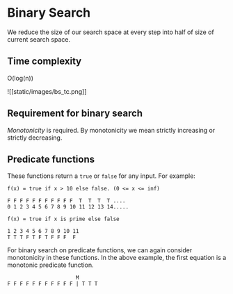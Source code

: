 # Binary Search

We reduce the size of our search space at every step into half of size of current search space.

## Time complexity

O(log(n))

![[static/images/bs_tc.png]]

## Requirement for binary search

_Monotonicity_ is required. By monotonicity we mean strictly increasing or strictly decreasing. 

## Predicate functions
These functions return a `true` or `false` for any input. For example:

```
f(x) = true if x > 10 else false. (0 <= x <= inf)

F F F F F F F F F F F  T  T  T  T ....
0 1 2 3 4 5 6 7 8 9 10 11 12 13 14.....

f(x) = true if x is prime else false

1 2 3 4 5 6 7 8 9 10 11
T T T F T F T F F F  F
```

For binary search on predicate functions, we can again consider monotonicity in these functions. In the above example, the first equation is a monotonic predicate function.

```                   
                      M
F F F F F F F F F F F | T T T
```


